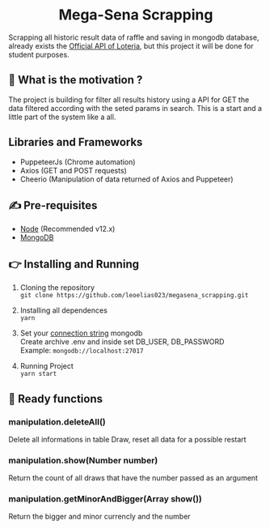 <div align="center">
  <h1>Mega-Sena Scrapping</h1>
</div>

Scrapping all historic result data of raffle and saving in mongodb database,
already exists the [Official API of Loteria](https://apiloterias.com.br/), but this project it will be done for student purposes.

## 💪 What is the motivation ?

The project is building for filter all results history using a API for GET the
data filtered according with the seted params in search.
This is a start and a little part of the system like a all.

## Libraries and Frameworks

- PuppeteerJs (Chrome automation)
- Axios (GET and POST requests)
- Cheerio (Manipulation of data returned of Axios and Puppeteer)

## ✍ Pre-requisites

- [Node](https://nodejs.org/en/download/releases/) (Recommended v12.x)
- [MongoDB](https://www.mongodb.com/cloud/atlas/signup)

## 👉 Installing and Running

1. Cloning the repository
   <br> `git clone https://github.com/leoelias023/megasena_scrapping.git`

2. Installing all dependences
   <br> `yarn`

3. Set your [connection string](https://docs.mongodb.com/manual/reference/connection-string/#connection-string-formats) mongodb
   <br>Create archive .env and inside set DB_USER, DB_PASSWORD<br>
   Example: `mongodb://localhost:27017`

4. Running Project
   <br> `yarn start`

## :bell: Ready functions

### manipulation.deleteAll()

Delete all informations in table Draw, reset all data for a possible restart

### manipulation.show(Number number)

Return the count of all draws that have the number passed as an argument

### manipulation.getMinorAndBigger(Array show())

Return the bigger and minor currencly and the number
